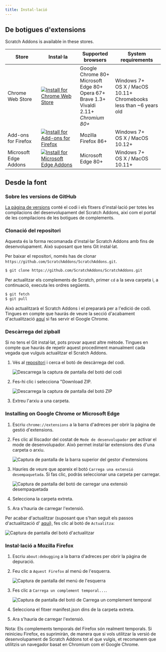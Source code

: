 ```yaml
---
title: Instal·lació
---
```


## De botigues d'extensions

Scratch Addons is available in these stores.

| Store | Instal·la | Supported browsers | System requirements |
| - | - | - | - |
| Chrome Web Store | [![Install for Chrome Web Store](https://img.shields.io/chrome-web-store/v/fbeffbjdlemaoicjdapfpikkikjoneco?style=flat-square&logo=google-chrome&logoColor=white&label=install&color=4285F4)](https://chrome.google.com/webstore/detail/fbeffbjdlemaoicjdapfpikkikjoneco) | Google Chrome 80+<br />Microsoft Edge 80+<br />Opera 67+<br />Brave 1.3+<br />Vivaldi 2.11+<br />*Chromium 80+* | Windows 7+<br />OS X / MacOS 10.11+<br />Chromebooks less than ~6 years old
| Add-ons for Firefox | [![Install for Add-ons for Firefox](https://img.shields.io/amo/v/scratch-messaging-extension?style=flat-square&logo=firefox-browser&logoColor=white&label=install&color=FF7139)](https://addons.mozilla.org/firefox/addon/scratch-messaging-extension/) | Mozilla Firefox 86+ | Windows 7+<br />OS X / MacOS 10.12+
| Microsoft Edge Addons | [![Install for Microsoft Edge Addons](https://img.shields.io/badge/dynamic/json?style=flat-square&logo=microsoftedge&logoColor=white&label=install&color=0078D7&prefix=v&query=%24.version&url=https%3A%2F%2Fmicrosoftedge.microsoft.com%2Faddons%2Fgetproductdetailsbycrxid%2Filiepgjnemckemgnledoipfiilhajdjj)](https://microsoftedge.microsoft.com/addons/detail/iliepgjnemckemgnledoipfiilhajdjj) | Microsoft Edge 80+ | Windows 7+<br />OS X / MacOS 10.11+

## Desde la font

### Sobre les versions de GitHub

[La pàgina de versions](https://github.com/ScratchAddons/ScratchAddons/releases) conté el codi i els fitxers d'instal·lació per totes les compilacions del desenvolupament del Scratch Addons, així com el portal de les compilacions de les botigues de complements.

### Clonació del repositori

Aquesta és la forma recomanada d'instal·lar Scratch Addons amb fins de desenvolupament. Això suposant que tens Git instal·lat.

Per baixar el repositori, només has de clonar `https://github.com/ScratchAddons/ScratchAddons.git`.

```sh
$ git clone https://github.com/ScratchAddons/ScratchAddons.git
```
Per actualitzar els complements de Scratch, primer `cd` a la seva carpeta i, a continuació, executa les ordres següents.

```sh
$ git fetch
$ git pull
```

Això actualitzarà el Scratch Addons i el prepararà per a l'edició de codi. Tingues en compte que haurás de veure la secció d'acabament d'actualització [aquí](#install-on-google-chrome) si fas servir el Google Chrome.


### Descàrrega del zipball

Si no tens el Git instal·lat, pots provar aquest altre mètode. Tingues en compte que haurás de repetir aquest procediment manualment cada vegada que vulguis actualitzar el Scratch Addons.

1. Vés al [repositori](https://github.com/ScratchAddons/ScratchAddons) i cerca el botó de descàrrega del codi.

   ![Descarrega la captura de pantalla del botó del codi](/assets/img/docs/download-code-button.png)

2. Fes-hi clic i selecciona "Download ZIP.

   ![Descarrega la captura de pantalla del botó ZIP](/assets/img/docs/download-zipball-button.png)

3. Extreu l'arxiu a una carpeta.

### Installing on Google Chrome or Microsoft Edge

1. Escriu `chrome://extensions` a la barra d'adreces per obrir la pàgina de gestió d'extensions.

2. Fes clic al lliscador del costat de `Mode de desenvolupador` per activar el mode de desenvolupador. Això permet instal·lar extensions des d'una carpeta o arxiu.

   ![Captura de pantalla de la barra superior del gestor d'extensions](/assets/img/docs/developer-mode-toggle.png)

3. Hauríes de veure que apareix el botó `Carrega una extensió desempaquetada`. Si fas clic, podrás seleccionar una carpeta per carregar.

   ![Captura de pantalla del botó de carregar una extensió desempaquetada](/assets/img/docs/load-unpacked-button.png)

4. Selecciona la carpeta extreta.
5. Ara s'hauria de carregar l'extensió.

Per acabar d'actualitzar (suposant que s'han seguit els passos d'actualització d' [aquí](#cloning-the-repository)), fes clic al botó de `Actualitza`:

![Captura de pantalla del botó d'actualitzar](/assets/img/docs/update-button.png)


### Instal·lació a Mozilla Firefox

1. Escriu `about:debugging` a la barra d'adreces per obrir la pàgina de depuració.

2. Feu clic a `Aquest Firefox` al menú de l'esquerra.

   ![Captura de pantalla del menú de l'esquerra](/assets/img/docs/left-hand-menu.png)

4. Fes clic a `Carrega un complement temporal...`.

   ![Captura de pantalla del botó de Carrega un complement temporal](/assets/img/docs/load-addon.png)

6. Selecciona el fitxer manifest.json dins de la carpeta extreta.
7. Ara s'hauria de carregar l'extensió.

Nota: Els complements temporals del Firefox són realment temporals. Si reinicieu Firefox, es suprimiràn, de manera que si vols utilitzar la versió de desenvolupament de Scratch Addons tot el que vulgis, et recomanem que utilitzis un navegador basat en Chromium com el Google Chrome.

